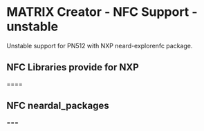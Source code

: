 # MATRIX Creator - NFC Support - unstable
Unstable support for PN512 with NXP neard-explorenfc package.

## NFC Libraries provide for NXP
====


## NFC neardal_packages
===
